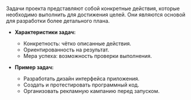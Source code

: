 Задачи проекта представляют собой конкретные действия, которые необходимо выполнить для достижения целей. Они являются основой для разработки более детального плана.

- **Характеристики задач:**
    
    - Конкретность: чётко описанные действия.
    - Ориентированность на результат.
    - Мера успеха: возможность проверки выполнения.
- **Пример задач:**
    
    - Разработать дизайн интерфейса приложения.
    - Создать и протестировать программный код.
    - Организовать рекламную кампанию перед запуском.